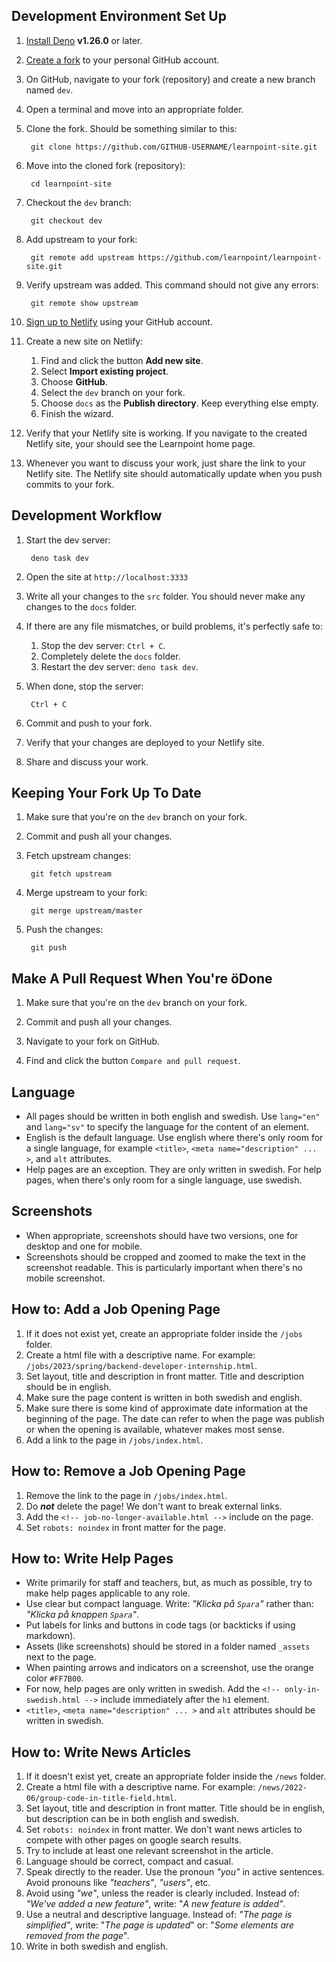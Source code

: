 ## Development Environment Set Up

1. [Install Deno](https://deno.land/manual@v1.26.0/getting_started/installation) **v1.26.0** or later.

2. [Create a fork](https://github.com/learnpoint/learnpoint-site/fork) to your personal GitHub account.

3. On GitHub, navigate to your fork (repository) and create a new branch named `dev`.

4. Open a terminal and move into an appropriate folder.

5. Clone the fork. Should be something similar to this:

        git clone https://github.com/GITHUB-USERNAME/learnpoint-site.git

6. Move into the cloned fork (repository):

        cd learnpoint-site

7. Checkout the `dev` branch:

        git checkout dev

8. Add upstream to your fork:

        git remote add upstream https://github.com/learnpoint/learnpoint-site.git

9. Verify upstream was added. This command should not give any errors:

        git remote show upstream

10. [Sign up to Netlify](https://app.netlify.com/signup) using your GitHub account.

11. Create a new site on Netlify:
    1. Find and click the button **Add new site**.
    2. Select **Import existing project**.
    3. Choose **GitHub**.
    4. Select the `dev` branch on your fork.
    5. Choose `docs` as the **Publish directory**. Keep everything else empty.
    6. Finish the wizard.

12. Verify that your Netlify site is working. If you navigate to the created Netlify site, your should see the Learnpoint home page.

13. Whenever you want to discuss your work, just share the link to your Netlify site. The Netlify site should automatically update when you push commits to your fork.



## Development Workflow

1. Start the dev server:

        deno task dev

2. Open the site at `http://localhost:3333`

3. Write all your changes to the `src` folder. You should never make any changes to the `docs` folder.

4. If there are any file mismatches, or build problems, it's perfectly safe to:
    1. Stop the dev server: `Ctrl + C`.
    2. Completely delete the ```docs``` folder.
    3. Restart the dev server: `deno task dev`.

5. When done, stop the server:

        Ctrl + C

6. Commit and push to your fork.

7. Verify that your changes are deployed to your Netlify site.

8. Share and discuss your work.



## Keeping Your Fork Up To Date

1. Make sure that you're on the `dev` branch on your fork.

2. Commit and push all your changes.

3. Fetch upstream changes:

        git fetch upstream

4. Merge upstream to your fork:

        git merge upstream/master

5. Push the changes:

        git push



## Make A Pull Request When You're öDone

1. Make sure that you're on the `dev` branch on your fork.

2. Commit and push all your changes.

3. Navigate to your fork on GitHub.

4. Find and click the button `Compare and pull request`.



## Language

* All pages should be written in both english and swedish. Use `lang="en"` and `lang="sv"` to specify the language for the content of an element.
* English is the default language. Use english where there's only room for a single language, for example `<title>`, `<meta name="description" ... >`, and `alt` attributes.
* Help pages are an exception. They are only written in swedish. For help pages, when there's only room for a single language, use swedish.



## Screenshots

* When appropriate, screenshots should have two versions, one for desktop and one for mobile.
* Screenshots should be cropped and zoomed to make the text in the screenshot readable. This is particularly important when there's no mobile screenshot.



## How to: Add a Job Opening Page

1. If it does not exist yet, create an appropriate folder inside the `/jobs` folder.
2. Create a html file with a descriptive name. For example: `/jobs/2023/spring/backend-developer-internship.html`.
3. Set layout, title and description in front matter. Title and description should be in english.
4. Make sure the page content is written in both swedish and english.
5. Make sure there is some kind of approximate date information at the beginning of the page. The date can refer to when the page was publish or when the opening is available, whatever makes most sense.
6. Add a link to the page in `/jobs/index.html`.



## How to: Remove a Job Opening Page

1. Remove the link to the page in `/jobs/index.html`.
2. Do ***not*** delete the page! We don't want to break external links.
3. Add the `<!-- job-no-longer-available.html -->` include on the page.
4. Set `robots: noindex` in front matter for the page.



## How to: Write Help Pages

* Write primarily for staff and teachers, but, as much as possible, try to make help pages applicable to any role.
* Use clear but compact language. Write: *"Klicka på `Spara`"* rather than: *"Klicka på knappen `Spara`"*.
* Put labels for links and buttons in code tags (or backticks if using markdown).
* Assets (like screenshots) should be stored in a folder named `_assets` next to the page.
* When painting arrows and indicators on a screenshot, use the orange color `#FF7B00`.
* For now, help pages are only written in swedish. Add the `<!-- only-in-swedish.html -->` include immediately after the `h1` element.
* `<title>`, `<meta name="description" ... >` and `alt` attributes should be written in swedish.



## How to: Write News Articles

1. If it doesn't exist yet, create an appropriate folder inside the `/news` folder.
2. Create a html file with a descriptive name. For example: `/news/2022-06/group-code-in-title-field.html`.
3. Set layout, title and description in front matter. Title should be in english, but description can be in both english and swedish.
4. Set `robots: noindex` in front matter. We don't want news articles to compete with other pages on google search results.
5. Try to include at least one relevant screenshot in the article.
6. Language should be correct, compact and casual.
7. Speak directly to the reader. Use the pronoun *"you"* in active sentences. Avoid pronouns like *"teachers"*, *"users"*, etc.
8. Avoid using *"we"*, unless the reader is clearly included. Instead of: *"We've added a new feature"*, write: "*A new feature is added"*.
9. Use a neutral and descriptive language. Instead of: *"The page is simplified"*, write: "*The page is updated*" or: "*Some elements are removed from the page*".
10. Write in both swedish and english.
